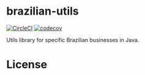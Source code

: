 # brazilian-utils

[![CircleCI](https://circleci.com/gh/marcelolx/brazilian-utils/tree/master.svg?style=svg&circle-token=1e53b716a08f4bd608e8d59853eedcff5fd3fde7)](https://circleci.com/gh/marcelolx/brazilian-utils/tree/master)
[![codecov](https://codecov.io/gh/marcelolx/brazilian-utils/branch/master/graph/badge.svg?token=AFRDNcvoLr)](https://codecov.io/gh/marcelolx/brazilian-utils)

Utils library for specific Brazilian businesses in Java.

# License
